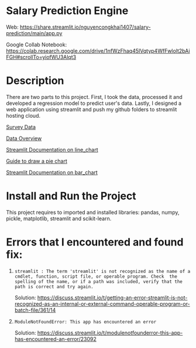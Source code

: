 # Salary Prediction Engine
Web: https://share.streamlit.io/nguyencongkhai1407/salary-prediction/main/app.py

Google Collab Notebook: https://colab.research.google.com/drive/1nfWzFhaq45IVqtyp4WfFwlolt2bAiFGH#scrollTo=yiofWU3Alqt3

# Description
There are two parts to this project. First, I took the data, processed it and developed a regression model to predict user's data. Lastly, I designed a web application using streamlit and push my github folders to streamlit hosting cloud. 

[Survey Data](https://insights.stackoverflow.com/survey)

[Data Overview](https://insights.stackoverflow.com/survey/2021#overview)

[Streamlit Documentation on line_chart](https://docs.streamlit.io/library/api-reference/charts/st.line_chart)

[Guide to draw a pie chart](https://matplotlib.org/3.5.0/gallery/pie_and_polar_charts/pie_demo2.html)

[Streamlit Documentation on bar_chart](https://docs.streamlit.io/library/api-reference/charts/st.bar_chart)

# Install and Run the Project
This project requires to imported and installed libraries: pandas, numpy, pickle, matplotlib, streamlit and scikit-learn.

# Errors that I encountered and found fix:
1. `streamlit : The term 'streamlit' is not recognized as the name of a cmdlet, function, script file, or operable program. Check  the spelling of the name, or if a path was included, verify that the path is correct and try again.`

    Solution: https://discuss.streamlit.io/t/getting-an-error-streamlit-is-not-recognized-as-an-internal-or-external-command-operable-program-or-batch-file/361/14

2. `ModuleNotFoundError: This app has encountered an error`

    Solution: https://discuss.streamlit.io/t/modulenotfounderror-this-app-has-encountered-an-error/23092
